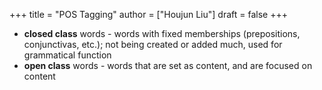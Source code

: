 +++
title = "POS Tagging"
author = ["Houjun Liu"]
draft = false
+++

-   **closed class** words - words with fixed memberships (prepositions, conjunctivas, etc.); not being created or added much, used for grammatical function
-   **open class** words - words that are set as content, and are focused on content
